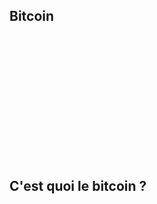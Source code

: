 ## Bitcoin
<iframe srcdoc="
  <script src='https://widgets.coingecko.com/gecko-coin-price-static-headline-widget.js'></script>
  <gecko-coin-price-static-headline-widget locale='fr' dark-mode='true' outlined='true' coin-ids='bitcoin' initial-currency='usd'></gecko-coin-price-static-headline-widget>
" frameborder='0' width='100%' height='200'></iframe>

## C'est quoi le bitcoin ?
